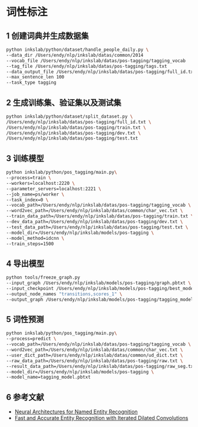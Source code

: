 # 词性标注

## 1 创建词典并生成数据集

```bash
python inkslab/python/dataset/handle_people_daily.py \
--data_dir /Users/endy/nlp/inkslab/datas/common/2014
--vocab_file /Users/endy/nlp/inkslab/datas/pos-tagging/tagging_vocab
--tag_file /Users/endy/nlp/inkslab/datas/pos-tagging/tags.txt
--data_output_file /Users/endy/nlp/inkslab/datas/pos-tagging/full_id.txt
--max_sentence_len 100
--task_type tagging
```

## 2 生成训练集、验证集以及测试集

```bash
python inkslab/python/dataset/split_dataset.py \
/Users/endy/nlp/inkslab/datas/pos-tagging/full_id.txt \
/Users/endy/nlp/inkslab/datas/pos-tagging/train.txt \
/Users/endy/nlp/inkslab/datas/pos-tagging/dev.txt \
/Users/endy/nlp/inkslab/datas/pos-tagging/test.txt
```

## 3 训练模型

```bash
python inkslab/python/pos_tagging/main.py\
--process=train \
--workers=localhost:2220 \
--parameter_servers=localhost:2221 \
--job_name=ps/worker \
--task_index=0 \
--vocab_path=/Users/endy/nlp/inkslab/datas/pos-tagging/tagging_vocab \
--word2vec_path=/Users/endy/nlp/inkslab/datas/common/char_vec.txt \
--train_data_path=/Users/endy/nlp/inkslab/datas/pos-tagging/train.txt \
--dev_data_path=/Users/endy/nlp/inkslab/datas/pos-tagging/dev.txt \
--test_data_path=/Users/endy/nlp/inkslab/datas/pos-tagging/test.txt \
--model_dir=/Users/endy/nlp/inkslab/models/pos-tagging \
--model_method=idcnn \
--train_steps=1500
```

## 4 导出模型

```bash
python tools/freeze_graph.py
--input_graph /Users/endy/nlp/inkslab/models/pos-tagging/graph.pbtxt \
--input_checkpoint /Users/endy/nlp/inkslab/models/pos-tagging/best_model \
--output_node_names "transitions,scores_1" \
--output_graph /Users/endy/nlp/inkslab/models/pos-tagging/tagging_model.pbtxt
```

## 5 词性预测

```bash
python inkslab/python/pos_tagging/main.py\
--process=predict \
--vocab_path=/Users/endy/nlp/inkslab/datas/pos-tagging/tagging_vocab \
--word2vec_path=/Users/endy/nlp/inkslab/datas/common/char_vec.txt \
--user_dict_path=/Users/endy/nlp/inkslab/datas/common/ud_dict.txt \
--raw_data_path=/Users/endy/nlp/inkslab/datas/pos-tagging/raw.txt \
--result_data_path=/Users/endy/nlp/inkslab/datas/pos-tagging/raw_seg.txt \
--model_dir=/Users/endy/nlp/inkslab/models/pos-tagging \ 
--model_name=tagging_model.pbtxt
```

## 6 参考文献

- [Neural Architectures for Named Entity Recognition](http://www.aclweb.org/anthology/N16-1030)
- [Fast and Accurate Entity Recognition with Iterated Dilated Convolutions](https://arxiv.org/abs/1702.02098)